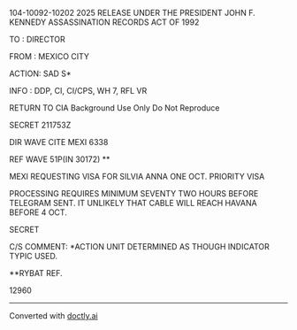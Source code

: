 104-10092-10202 2025 RELEASE UNDER THE PRESIDENT JOHN F. KENNEDY ASSASSINATION RECORDS ACT OF 1992

TO : DIRECTOR

FROM : MEXICO CITY

ACTION: SAD S*

INFO : DDP, CI, CI/CPS, WH 7, RFL VR

RETURN TO CIA
Background Use Only
Do Not Reproduce

SECRET 211753Z

DIR WAVE CITE MEXI 6338

REF WAVE 51P(IN 30172) **

MEXI REQUESTING VISA FOR SILVIA ANNA ONE OCT. PRIORITY VISA

PROCESSING REQUIRES MINIMUM SEVENTY TWO HOURS BEFORE TELEGRAM SENT. IT UNLIKELY THAT CABLE WILL REACH HAVANA BEFORE 4 OCT.

SECRET

C/S COMMENT: *ACTION UNIT DETERMINED AS THOUGH INDICATOR TYPIC USED.

**RYBAT REF.


12960


---
Converted with [doctly.ai](https://doctly.ai)